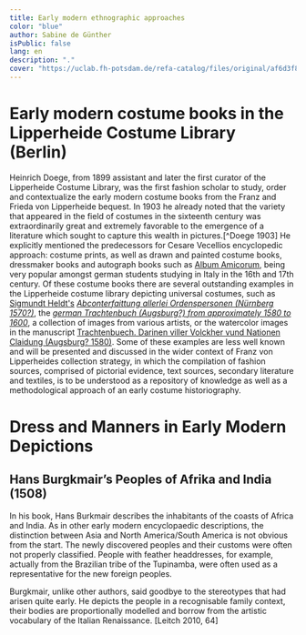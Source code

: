 ```yaml
---
title: Early modern ethnographic approaches 
color: "blue"
author: Sabine de Günther
isPublic: false
lang: en
description: "."
cover: "https://uclab.fh-potsdam.de/refa-catalog/files/original/af6d3f80b1b5690cf68dae59dcfb0909bd2e6ea9.jpg"
---
```

# Early modern costume books in the Lipperheide Costume Library (Berlin)
Heinrich Doege, from 1899 assistant and later the first curator of the Lipperheide Costume Library, was the first fashion scholar to study, order and contextualize the early modern costume books from the Franz and Frieda von Lipperheide bequest. In 1903 he already noted that the variety that appeared in the field of costumes in the sixteenth century was extraordinarily great and extremely favorable to the emergence of a literature which sought to capture this wealth in pictures.[^Doege 1903] He explicitly mentioned the predecessors for Cesare Vecellios encyclopedic approach: costume prints, as well as drawn and painted costume books, dressmaker books and autograph books such as [Album Amicorum](41434), being very popular amongst german students studying in Italy in the 16th and 17th century. 
Of these costume books there are several outstanding examples in the Lipperheide costume library depicting universal costumes, such as [Sigmundt Heldt's](item/39055) *[Abconterfaittung allerlei Ordenspersonen (Nürnberg 1570?)](item/39072)*, the *[german Trachtenbuch (Augsburg?) from approximately 1580 to 1600](item/39082)*, a collection of images from various artists, or the watercolor images in the manuscript [Trachtenbuech. Darinen viller Volckher vund Nationen Claidung (Augsburg? 1580)](item/39076). Some of these examples are less well known and will be presented and discussed in the wider context of Franz von Lipperheides collection strategy, in which the compilation of fashion sources, comprised of pictorial evidence, text sources, secondary literature and textiles, is to be understood as a repository of knowledge as well as a methodological approach of an early costume historiography. 

# Dress and Manners in Early Modern Depictions

## Hans Burgkmair’s Peoples of Afrika and India (1508)
In his book, Hans Burkmair describes the inhabitants of the coasts of Africa and India. As in other early modern encyclopaedic descriptions, the distinction between Asia and North America/South America is not obvious from the start. The newly discovered peoples and their customs were often not properly classified. People with feather headdresses, for example, actually from the Brazilian tribe of the Tupinamba, were often used as a representative for the new foreign peoples.

Burgkmair, unlike other authors, said goodbye to the stereotypes that had arisen quite early. He depicts the people in a recognisable family context, their bodies are proportionally modelled and borrow from the artistic vocabulary of the Italian Renaissance. [Leitch 2010, 64]



